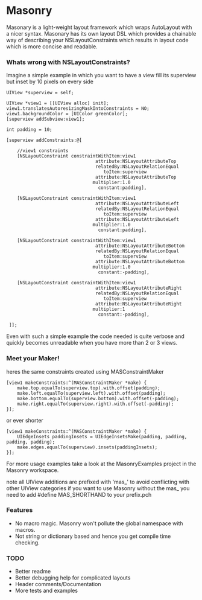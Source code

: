 Masonry
=======

Masonary is a light-weight layout framework which wraps AutoLayout with a nicer syntax. Masonary has its own layout DSL which provides a chainable way of describing your NSLayoutConstraints which results in layout code which is more concise and readable.

### Whats wrong with NSLayoutConstraints?

Imagine a simple example in which you want to have a view fill its superview but inset by 10 pixels on every side
```obj-c
UIView *superview = self;

UIView *view1 = [[UIView alloc] init];
view1.translatesAutoresizingMaskIntoConstraints = NO;
view1.backgroundColor = [UIColor greenColor];
[superview addSubview:view1];

int padding = 10;

[superview addConstraints:@[

    //view1 constraints
    [NSLayoutConstraint constraintWithItem:view1
                                 attribute:NSLayoutAttributeTop
                                 relatedBy:NSLayoutRelationEqual
                                    toItem:superview
                                 attribute:NSLayoutAttributeTop
                                multiplier:1.0
                                  constant:padding],

    [NSLayoutConstraint constraintWithItem:view1
                                 attribute:NSLayoutAttributeLeft
                                 relatedBy:NSLayoutRelationEqual
                                    toItem:superview
                                 attribute:NSLayoutAttributeLeft
                                multiplier:1.0
                                  constant:padding],   
 
    [NSLayoutConstraint constraintWithItem:view1
                                 attribute:NSLayoutAttributeBottom
                                 relatedBy:NSLayoutRelationEqual
                                    toItem:superview
                                 attribute:NSLayoutAttributeBottom
                                multiplier:1.0
                                  constant:-padding],
 
    [NSLayoutConstraint constraintWithItem:view1
                                 attribute:NSLayoutAttributeRight
                                 relatedBy:NSLayoutRelationEqual
                                    toItem:superview
                                 attribute:NSLayoutAttributeRight
                                multiplier:1
                                  constant:-padding],

 ]];
```
Even with such a simple example the code needed is quite verbose and quickly becomes unreadable when you have more than 2 or 3 views.

### Meet your Maker!

heres the same constraints created using MASConstraintMaker

```obj-c
[view1 makeConstraints:^(MASConstraintMaker *make) {
    make.top.equalTo(superview.top).with.offset(padding);
    make.left.equalTo(superview.left).with.offset(padding);
    make.bottom.equalTo(superview.bottom).with.offset(-padding);
    make.right.equalTo(superview.right).with.offset(-padding);
}];
```
or ever shorter
```obj-c
[view1 makeConstraints:^(MASConstraintMaker *make) {
    UIEdgeInsets paddingInsets = UIEdgeInsetsMake(padding, padding, padding, padding);
    make.edges.equalTo(superview).insets(paddingInsets);
}];
```

For more usage examples take a look at the MasonryExamples project in the Masonry workspace.

note all UIView additions are prefixed with 'mas_' to avoid conflicting with other UIView categories
if you want to use Masonry without the mas_ you need to add #define MAS_SHORTHAND to your prefix.pch

### Features
* No macro magic. Masonry won't pollute the global namespace with macros.
* Not string or dictionary based and hence you get compile time checking.

### TODO
* Better readme
* Better debugging help for complicated layouts
* Header comments/Documentation
* More tests and examples
